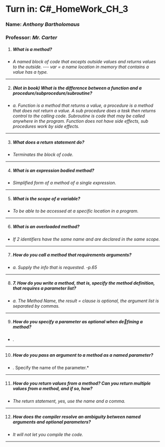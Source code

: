 # **Turn in:** **C#_HomeWork_CH_3**
### **Name:** *Anthony Bartholomaus*
### Professor: *Mr. Carter*

1.  ##### What is a method?
- *A named block of code that excepts outside values and returns values to the outside.  --- var = a name location in memory that contains a value has a type.*
---
2.  ##### (Not in book) What is the difference between a function and a procedure/subprocedure/subroutine?
- *a.	Function is a method that returns a value, a procedure is a method that does not return a value.  A sub procedure does a task then returns control to the calling code. Subroutine is code that may be called anywhere in the program. Function does not have side effects, sub procedures work by side effects.*
---
3.  ##### What does a return statement do?
- *Terminates the block of code.*
---
4.  ##### What is an expression bodied method?
- *Simplified form of a method of a single expression.*
---
5.  ##### What is the scope of a variable?
- *To be able to be accessed at a specific location in a program.*
---
6.  ##### What is an overloaded method?
- *If 2 identifiers have the same name and are declared in the same scope.*
---
7.  ##### How do you call a method that requirements arguments?
- *a.	Supply the info that is requested.   -p.65*
---
8.  ##### 7.	How do you write a method, that is, specify the method definition, that requires a parameter list?
- *a.	The Method Name, the result = clause is optional, the argument list is separated by commas.*
---
9.  ##### How do you specify a parameter as optional when defining a method?
- *.*
---
10. ##### How do you pass an argument to a method as a named parameter?
- *.* Specify the name of the parameter.*
---
11. ##### How do you return values from a method? Can you return multiple values from a method, and if so, how?
- *The return statement, yes, use the name and a comma.*
---
12. ##### How does the compiler resolve an ambiguity between named arguments and optional parameters?
- *It will not let you compile the code.*
---
